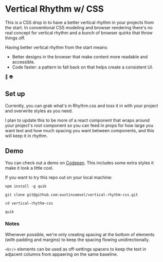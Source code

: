# Vertical Rhythm w/ CSS

This is a CSS drop in to have a better vertical rhythm in your projects from the start. In conventional CSS modeling and browser rendering there's no real concept for vertical rhythm and a bunch of browser quirks that throw things off.

Having better vertical rhythm from the start means:

* Better designs in the browser that make content more readable and accessible.
* Code faster: a pattern to fall back on that helps create a consistent UI.

🦄 👽

## Set up

Currently, you can grab what's in Rhythm.css and toss it in with your project and overwrite styles as you need. 

I plan to update this to be more of a react component that wraps around your project's root component so you can feed in props for how large you want text and how much spacing you want between components, and this will keep it in rhythm. 

## Demo

You can check out a demo on [Codepen](https://codepen.io/austinnnnnnn/full/WwwmKP/). This includes some extra styles it make it look a little cool.

If you want to try this repo out on your local machine:

`npm install -g quik`

`git clone git@github.com:austinsamsel/vertical-rhythm-css.git`

`cd vertical-rhythm-css`

`quik`

### Notes

Whenever possible, we're only creating spacing at the bottom of elements (with padding and margins) to keep the spacing flowing unidirectionally.

`<br/>` elements can be used as off-settings spacers to keep the text in adjacent columns from appaering on the same baseline.


